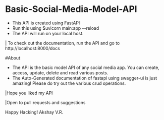 # Basic-Social-Media-Model-API
* This API is created using FastAPI
* Run this using $uvicorn main:app --reload
* The API will run on your local host.

| To check out the documentation, run the API and go to http://localhost:8000/docs


#About
* The API is the basic model API of any social media app. You can create, access, update, delete and read various posts.
* The Auto-Generated documentation of fastapi using swagger-ui is just amazing! Please do try out the various crud operations.

|Hope you liked my API

|Open to pull requests and suggestions

Happy Hacking!
Akshay V.R.

